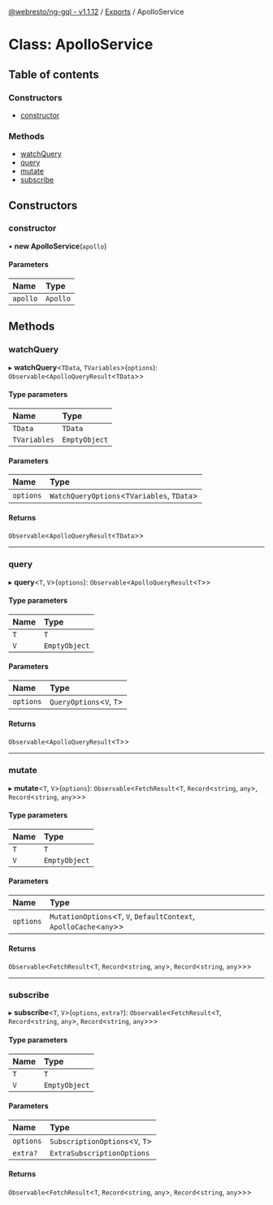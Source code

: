 [@webresto/ng-gql - v1.1.12](../README.md) / [Exports](../modules.md) / ApolloService

# Class: ApolloService

## Table of contents

### Constructors

- [constructor](ApolloService.md#constructor)

### Methods

- [watchQuery](ApolloService.md#watchquery)
- [query](ApolloService.md#query)
- [mutate](ApolloService.md#mutate)
- [subscribe](ApolloService.md#subscribe)

## Constructors

### constructor

• **new ApolloService**(`apollo`)

#### Parameters

| Name | Type |
| :------ | :------ |
| `apollo` | `Apollo` |

## Methods

### watchQuery

▸ **watchQuery**<`TData`, `TVariables`\>(`options`): `Observable`<`ApolloQueryResult`<`TData`\>\>

#### Type parameters

| Name | Type |
| :------ | :------ |
| `TData` | `TData` |
| `TVariables` | `EmptyObject` |

#### Parameters

| Name | Type |
| :------ | :------ |
| `options` | `WatchQueryOptions`<`TVariables`, `TData`\> |

#### Returns

`Observable`<`ApolloQueryResult`<`TData`\>\>

___

### query

▸ **query**<`T`, `V`\>(`options`): `Observable`<`ApolloQueryResult`<`T`\>\>

#### Type parameters

| Name | Type |
| :------ | :------ |
| `T` | `T` |
| `V` | `EmptyObject` |

#### Parameters

| Name | Type |
| :------ | :------ |
| `options` | `QueryOptions`<`V`, `T`\> |

#### Returns

`Observable`<`ApolloQueryResult`<`T`\>\>

___

### mutate

▸ **mutate**<`T`, `V`\>(`options`): `Observable`<`FetchResult`<`T`, `Record`<`string`, `any`\>, `Record`<`string`, `any`\>\>\>

#### Type parameters

| Name | Type |
| :------ | :------ |
| `T` | `T` |
| `V` | `EmptyObject` |

#### Parameters

| Name | Type |
| :------ | :------ |
| `options` | `MutationOptions`<`T`, `V`, `DefaultContext`, `ApolloCache`<`any`\>\> |

#### Returns

`Observable`<`FetchResult`<`T`, `Record`<`string`, `any`\>, `Record`<`string`, `any`\>\>\>

___

### subscribe

▸ **subscribe**<`T`, `V`\>(`options`, `extra?`): `Observable`<`FetchResult`<`T`, `Record`<`string`, `any`\>, `Record`<`string`, `any`\>\>\>

#### Type parameters

| Name | Type |
| :------ | :------ |
| `T` | `T` |
| `V` | `EmptyObject` |

#### Parameters

| Name | Type |
| :------ | :------ |
| `options` | `SubscriptionOptions`<`V`, `T`\> |
| `extra?` | `ExtraSubscriptionOptions` |

#### Returns

`Observable`<`FetchResult`<`T`, `Record`<`string`, `any`\>, `Record`<`string`, `any`\>\>\>
